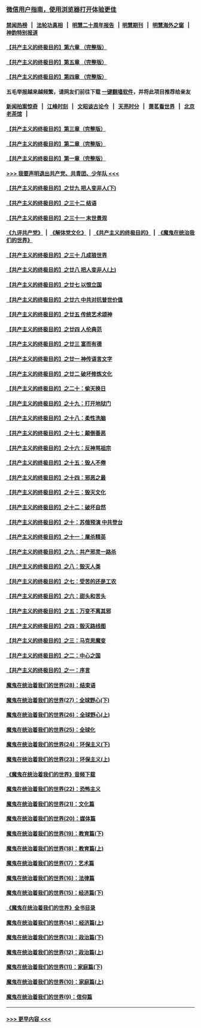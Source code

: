 ### [微信用户指南，使用浏览器打开体验更佳](https://github.com/gfw-breaker/banned-news1/blob/master/indexes/wechat-guide.md?t=0)
#### [禁闻热榜](热点新闻.md?t=0)  &nbsp;&nbsp;|&nbsp;&nbsp; [法轮功真相](https://github.com/gfw-breaker/truth/blob/master/README.md?t=0) &nbsp;&nbsp;|&nbsp;&nbsp; [明慧二十周年报告](https://github.com/gfw-breaker/mh-reports/blob/master/README.md?t=0) &nbsp;&nbsp;|&nbsp;&nbsp;[明慧期刊](https://github.com/gfw-breaker/mh-qikan) &nbsp;&nbsp;|&nbsp;&nbsp; [明慧海外之窗](https://github.com/gfw-breaker/mh-news/blob/master/README.md?t=0) &nbsp;&nbsp;|&nbsp;&nbsp; [神韵特别报道](https://github.com/gfw-breaker/mh-news/blob/master/shenyun.md?t=0)
#### [【共产主义的终极目的】第六章 （完整版）](../pages/nsc422/n11428913.md?t=02060244) 
#### [【共产主义的终极目的】第五章 （完整版）](../pages/nsc422/n11428912.md?t=02060244) 
#### [【共产主义的终极目的】第四章 （完整版）](../pages/nsc422/n11428907.md?t=02060244) 
#### 五毛举报越来越频繁，请网友们前往下载 [一键翻墙软件](https://github.com/gfw-breaker/ssr-accounts)，并将此项目推荐给亲友
#### [新闻拍案惊奇](https://github.com/gfw-breaker/banned-news1/blob/master/pages/link4.md) &nbsp;&nbsp;|&nbsp;&nbsp; [江峰时刻](https://github.com/gfw-breaker/banned-news1/blob/master/pages/link4.md) &nbsp;&nbsp;|&nbsp;&nbsp; [文昭谈古论今](https://github.com/gfw-breaker/banned-news1/blob/master/pages/link4.md) &nbsp;&nbsp;|&nbsp;&nbsp; [天亮时分](https://github.com/gfw-breaker/banned-news1/blob/master/pages/link4.md) &nbsp;&nbsp;|&nbsp;&nbsp; [萧茗看世界](https://github.com/gfw-breaker/banned-news1/blob/master/pages/link4.md) &nbsp;&nbsp;|&nbsp;&nbsp; [北京老茶馆](https://github.com/gfw-breaker/banned-news1/blob/master/pages/link4.md) &nbsp;&nbsp;|&nbsp;&nbsp; 
#### [【共产主义的终极目的】第三章（完整版）](../pages/nsc422/n11428848.md?t=02060244) 
#### [【共产主义的终极目的】第二章（完整版）](../pages/nsc422/n11428831.md?t=02060244) 
#### [【共产主义的终极目的】第一章（完整版）](../pages/nsc422/n11417651.md?t=02060244) 
#### [>>> 我要声明退出共产党、共青团、少年队 <<<](https://github.com/begood0513/goodnews/blob/master/quit/letter.md) 
#### [【共产主义的终极目的】之廿九 把人变非人(下)](../pages/nsc422/n11344140.md?t=02060244) 
#### [【共产主义的终极目的】之三十二 结语](../pages/nsc422/n11360535.md?t=02060244) 
#### [【共产主义的终极目的】之三十一 末世景观](../pages/nsc422/n11351129.md?t=02060244) 
#### [《九评共产党》](https://github.com/begood0513/9ping.md/blob/master/README.md) &nbsp;|&nbsp; [《解体党文化》](../../../../jtdwh.md/blob/master/README.md)  &nbsp;|&nbsp; [《共产主义的终极目的》](../../../../gczydzjmd.md/blob/master/README.md) &nbsp;|&nbsp; [《魔鬼在统治我们的世界》](../../../../mgztzwmdsj.md/blob/master/README.md) 
#### [【共产主义的终极目的】之三十 几成狼世界](../pages/nsc422/n11348280.md?t=02060244) 
#### [【共产主义的终极目的】之廿八 把人变非人(上)](../pages/nsc422/n11340492.md?t=02060244) 
#### [【共产主义的终极目的】之廿七 以恨立国](../pages/nsc422/n11336944.md?t=02060244) 
#### [【共产主义的终极目的】之廿六 中共对抗普世价值](../pages/nsc422/n11324785.md?t=02060244) 
#### [【共产主义的终极目的】之廿五 传统艺术颂神](../pages/nsc422/n11296396.md?t=02060244) 
#### [【共产主义的终极目的】之廿四 人伦典范](../pages/nsc422/n11296397.md?t=02060244) 
#### [【共产主义的终极目的】之廿三 富而有德](../pages/nsc422/n11283598.md?t=02060244) 
#### [【共产主义的终极目的】之廿一 神传语言文字](../pages/nsc422/n11263265.md?t=02060244) 
#### [【共产主义的终极目的】之廿二 破坏修炼文化](../pages/nsc422/n11245728.md?t=02060244) 
#### [【共产主义的终极目的】之二十：偷天换日](../pages/nsc422/n11238846.md?t=02060244) 
#### [【共产主义的终极目的】之十九：打开地狱门](../pages/nsc422/n11206376.md?t=02060244) 
#### [【共产主义的终极目的】之十八：柔性洗脑](../pages/nsc422/n11199994.md?t=02060244) 
#### [【共产主义的终极目的】之十七：颠倒善恶](../pages/nsc422/n11179782.md?t=02060244) 
#### [【共产主义的终极目的】之十六：反神骂祖宗](../pages/nsc422/n11166798.md?t=02060244) 
#### [【共产主义的终极目的】之十五：毁人不倦](../pages/nsc422/n11166792.md?t=02060244) 
#### [【共产主义的终极目的】之十四：邪恶之最](../pages/nsc422/n11150249.md?t=02060244) 
#### [【共产主义的终极目的】之十三：毁灭文化](../pages/nsc422/n11135227.md?t=02060244) 
#### [【共产主义的终极目的】之十二：破坏自然](../pages/nsc422/n11135214.md?t=02060244) 
#### [【共产主义的终极目的】之十：苏俄预演 中共登台](../pages/nsc422/n11118424.md?t=02060244) 
#### [【共产主义的终极目的】之十一：屠杀精英](../pages/nsc422/n11118442.md?t=02060244) 
#### [【共产主义的终极目的】之九：共产邪灵一路杀](../pages/nsc422/n11114139.md?t=02060244) 
#### [【共产主义的终极目的】之八：毁灭人类](../pages/nsc422/n11108503.md?t=02060244) 
#### [【共产主义的终极目的】之七：受苦的还是工农](../pages/nsc422/n11101809.md?t=02060244) 
#### [【共产主义的终极目的】之六：甜头和苦头](../pages/nsc422/n11096971.md?t=02060244) 
#### [【共产主义的终极目的】之五：万变不离其邪](../pages/nsc422/n11091285.md?t=02060244) 
#### [【共产主义的终极目的】之四：毁灭路线图](../pages/nsc422/n11086284.md?t=02060244) 
#### [【共产主义的终极目的】之三：马克思魔变](../pages/nsc422/n11061941.md?t=02060244) 
#### [【共产主义的终极目的】之二：中心之国](../pages/nsc422/n11047728.md?t=02060244) 
#### [【共产主义的终极目的】之一：序言](../pages/nsc422/n11086077.md?t=02060244) 
#### [魔鬼在统治着我们的世界(28)：结束语](../pages/nsc422/n10936246.md?t=02060244) 
#### [魔鬼在统治着我们的世界(27)：全球野心(下)](../pages/nsc422/n10928319.md?t=02060244) 
#### [魔鬼在统治着我们的世界(26)：全球野心(上)](../pages/nsc422/n10900318.md?t=02060244) 
#### [魔鬼在统治着我们的世界(25)：全球化](../pages/nsc422/n10788205.md?t=02060244) 
#### [魔鬼在统治着我们的世界(24)：环保主义(下)](../pages/nsc422/n10695307.md?t=02060244) 
#### [魔鬼在统治着我们的世界(23)：环保主义(上)](../pages/nsc422/n10688613.md?t=02060244) 
#### [《魔鬼在统治着我们的世界》音频下载](../pages/nsc422/n10635553.md?t=02060244) 
#### [魔鬼在统治着我们的世界(22)：恐怖主义](../pages/nsc422/n10614727.md?t=02060244) 
#### [魔鬼在统治着我们的世界(21)：文化篇](../pages/nsc422/n10597706.md?t=02060244) 
#### [魔鬼在统治着我们的世界(20)：媒体篇](../pages/nsc422/n10586579.md?t=02060244) 
#### [魔鬼在统治着我们的世界(19)：教育篇(下)](../pages/nsc422/n10564808.md?t=02060244) 
#### [魔鬼在统治着我们的世界(18)：教育篇(上)](../pages/nsc422/n10526970.md?t=02060244) 
#### [魔鬼在统治着我们的世界(17)：艺术篇](../pages/nsc422/n10499093.md?t=02060244) 
#### [魔鬼在统治着我们的世界(16)：法律篇](../pages/nsc422/n10485969.md?t=02060244) 
#### [魔鬼在统治着我们的世界(15)：经济篇(下)](../pages/nsc422/n10469975.md?t=02060244) 
#### [《魔鬼在统治着我们的世界》全书目录](../pages/nsc422/n10464261.md?t=02060244) 
#### [魔鬼在统治着我们的世界(14)：经济篇(上)](../pages/nsc422/n10457370.md?t=02060244) 
#### [魔鬼在统治着我们的世界(13)：政治篇(下)](../pages/nsc422/n10448270.md?t=02060244) 
#### [魔鬼在统治着我们的世界(12)：政治篇(上)](../pages/nsc422/n10444576.md?t=02060244) 
#### [魔鬼在统治着我们的世界(11)：家庭篇(下)](../pages/nsc422/n10440961.md?t=02060244) 
#### [魔鬼在统治着我们的世界(10)：家庭篇(上)](../pages/nsc422/n10435448.md?t=02060244) 
#### [魔鬼在统治着我们的世界(9)：信仰篇](../pages/nsc422/n10432159.md?t=02060244) 

----
#### [ >>> 更早内容 <<< ](../indexes/nsc422-earlier.md)

